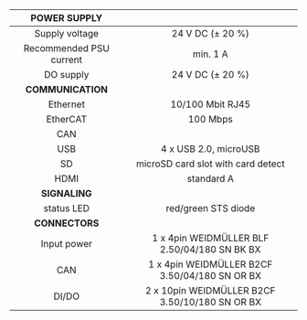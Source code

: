 | **POWER SUPPLY** |   |
| :---: | :---: |
| Supply voltage | 24 V DC (± 20 %) |
| Recommended PSU current | min. 1 A |
| DO supply | 24 V DC (± 20 %) |
| **COMMUNICATION** |   |
| Ethernet | 10/100 Mbit RJ45 |
| EtherCAT | 100 Mbps |
| CAN |   |
| USB | 4 x USB 2.0, microUSB |
| SD | microSD card slot with card detect |
| HDMI | standard A |
| **SIGNALING** |   |
| status LED | red/green STS diode |
| **CONNECTORS** |   |
| Input power | 1 x 4pin WEIDMÜLLER BLF 2.50/04/180 SN BK BX |
| CAN | 1 x 4pin WEIDMÜLLER B2CF 3.50/04/180 SN OR BX |
| DI/DO | 2 x 10pin WEIDMÜLLER B2CF 3.50/10/180 SN OR BX |
